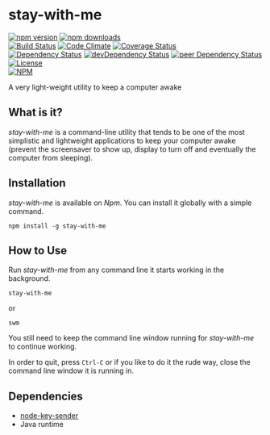 # stay-with-me

[![npm version](https://badge.fury.io/js/stay-with-me.svg)](https://badge.fury.io/js/stay-with-me)
[![npm downloads](https://img.shields.io/npm/dt/stay-with-me.svg)](https://www.npmjs.com/package/stay-with-me)  
[![Build Status](https://travis-ci.org/myTerminal/stay-with-me.svg?branch=master)](https://travis-ci.org/myTerminal/stay-with-me)
[![Code Climate](https://codeclimate.com/github/myTerminal/stay-with-me.png)](https://codeclimate.com/github/myTerminal/stay-with-me)
[![Coverage Status](https://img.shields.io/coveralls/myTerminal/stay-with-me.svg)](https://coveralls.io/r/myTerminal/stay-with-me?branch=master)  
[![Dependency Status](https://david-dm.org/myTerminal/stay-with-me.svg)](https://david-dm.org/myTerminal/stay-with-me)
[![devDependency Status](https://david-dm.org/myTerminal/stay-with-me/dev-status.svg)](https://david-dm.org/myTerminal/stay-with-me#info=devDependencies)
[![peer Dependency Status](https://david-dm.org/myTerminal/stay-with-me/peer-status.svg)](https://david-dm.org/myTerminal/stay-with-me#info=peerDependencies)  
[![License](https://img.shields.io/badge/LICENSE-GPL%20v3.0-blue.svg)](https://www.gnu.org/licenses/gpl.html)  
[![NPM](https://nodei.co/npm/stay-with-me.png?downloads=true&downloadRank=true&stars=true)](https://nodei.co/npm/stay-with-me/)

A very light-weight utility to keep a computer awake

## What is it?

*stay-with-me* is a command-line utility that tends to be one of the most simplistic and lightweight applications to keep your computer awake (prevent the screensaver to show up, display to turn off and eventually the computer from sleeping).

## Installation

*stay-with-me* is available on *Npm*. You can install it globally with a simple command.

    npm install -g stay-with-me

## How to Use

Run *stay-with-me* from any command line it starts working in the background.

    stay-with-me

or 

    swm

You still need to keep the command line window running for *stay-with-me* to continue working.

In order to quit, press `Ctrl-C` or if you like to do it the rude way, close the command line window it is running in.

## Dependencies

* [node-key-sender](https://www.npmjs.com/package/node-key-sender)
* Java runtime
